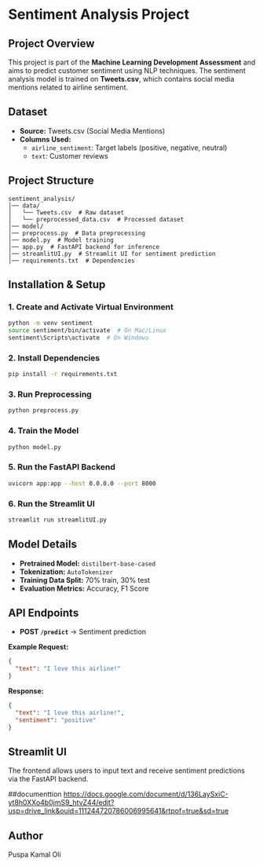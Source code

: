# Sentiment Analysis Project

## Project Overview
This project is part of the **Machine Learning Development Assessment** and aims to predict customer sentiment using NLP techniques. The sentiment analysis model is trained on **Tweets.csv**, which contains social media mentions related to airline sentiment.

## Dataset
- **Source:** Tweets.csv (Social Media Mentions)
- **Columns Used:**
  - `airline_sentiment`: Target labels (positive, negative, neutral)
  - `text`: Customer reviews

## Project Structure
```
sentiment_analysis/
│── data/
│   └── Tweets.csv  # Raw dataset
│   └── preprocessed_data.csv  # Processed dataset
│── model/
│── preprocess.py  # Data preprocessing
│── model.py  # Model training
│── app.py  # FastAPI backend for inference
│── streamlitUI.py  # Streamlit UI for sentiment prediction
│── requirements.txt  # Dependencies
```

## Installation & Setup
### 1. Create and Activate Virtual Environment
```sh
python -m venv sentiment
source sentiment/bin/activate  # On Mac/Linux
sentiment\Scripts\activate  # On Windows
```
### 2. Install Dependencies
```sh
pip install -r requirements.txt
```
### 3. Run Preprocessing
```sh
python preprocess.py
```
### 4. Train the Model
```sh
python model.py
```
### 5. Run the FastAPI Backend
```sh
uvicorn app:app --host 0.0.0.0 --port 8000
```
### 6. Run the Streamlit UI
```sh
streamlit run streamlitUI.py
```

## Model Details
- **Pretrained Model:** `distilbert-base-cased`
- **Tokenization:** `AutoTokenizer`
- **Training Data Split:** 70% train, 30% test
- **Evaluation Metrics:** Accuracy, F1 Score

## API Endpoints
- **POST `/predict`** → Sentiment prediction

**Example Request:**
```json
{
  "text": "I love this airline!"
}
```
**Response:**
```json
{
  "text": "I love this airline!",
  "sentiment": "positive"
}
```

## Streamlit UI
The frontend allows users to input text and receive sentiment predictions via the FastAPI backend.

##documenttion
https://docs.google.com/document/d/136LaySxiC-yt8h0XXo4b0jmS9_htvZ44/edit?usp=drive_link&ouid=111244720786006995641&rtpof=true&sd=true

## Author
Puspa Kamal Oli



